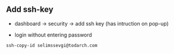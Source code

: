 ## Add ssh-key

- dashboard -> security -> add ssh key (has intruction on pop-up)

- login without entering password

```shell
ssh-copy-id selimssevgi@todarch.com
```

